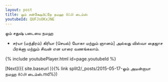```yaml
---
layout: post
title: ஓம் சன்க்ஷேபிட்றே நமஹ ௧௦௮ டைம்ஸ்
youtubeId: QUFJsOKxJNE
---
```

 
 
 ஓம் சதுஷ் படையை நமஹ  
 
 -  சர்யா (மந்திரம்) கிரியா (செயல்) யோகா மற்றும் ஞானம்] அல்லது விஸ்வா தைஜாச பிரக்னா மற்றும் சிவன் என யாரை வணங்கலாம். 
 
  
 
  
 
 
 
 
 
 


{% include youtubePlayer.html id=page.youtubeId %}
 
[Next]({{ site.baseurl }}{% link  split2/_posts/2015-05-17-ஓம் அடீன்றாயா நமஹ ௧௦௮ டைம்ஸ்.md%})
 
